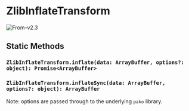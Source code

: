 # ZlibInflateTransform

<p class="badges">
  <img src="https://img.shields.io/badge/From-v2.3-blue.svg?style=flat-square" alt="From-v2.3" /> 
</p>

## Static Methods

### `ZlibInflateTransform.inflate(data: ArrayBuffer, options?: object): Promise<ArrayBuffer>`

### `ZlibInflateTransform.inflateSync(data: ArrayBuffer, options?: object): ArrayBuffer`

Note: options are passed through to the underlying `pako` library.
